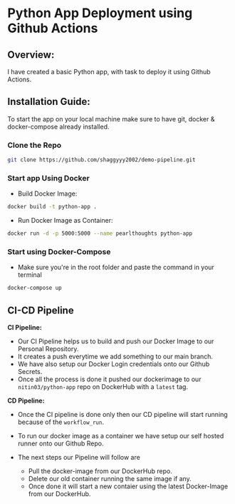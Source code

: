 # Python App Deployment using Github Actions

## Overview:
I have created a basic Python app, with task to deploy it using Github Actions. 

## Installation Guide:
To start the app on your local machine make sure to have git, docker & docker-compose already installed.

### Clone the Repo
```sh
git clone https://github.com/shaggyyy2002/demo-pipeline.git
```

### Start app Using Docker
- Build Docker Image: 
```sh
docker build -t python-app . 
```
- Run Docker Image as Container: 
```sh
docker run -d -p 5000:5000 --name pearlthoughts python-app 
```

### Start using Docker-Compose 
- Make sure you're in the root folder and paste the command in your terminal
```sh
docker-compose up
```

## CI-CD Pipeline

**CI Pipeline:** 

- Our CI Pipeline helps us to build and push our Docker Image to our Personal Repository.
- It creates a push everytime we add something to our main branch.
- We have also setup our Docker Login credentials onto our Github Secrets. 
- Once all the process is done it pushed our dockerimage to our `nitin03/python-app` repo on DockerHub with a `latest` tag. 

**CD Pipeline:** 

- Once the CI pipeline is done only then our CD pipeline will start running because of the `workflow_run`.
- To run our docker image as a container we have setup our self hosted runner onto our Github Repo. 
- The next steps our Pipeline will follow are
     
     - Pull the docker-image from our DockerHub repo. 
     - Delete our old container running the same image if any. 
     - Once done it will start a new contaier using the latest Docker-Image from our DockerHub.




